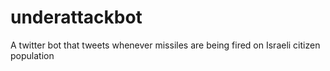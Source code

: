 underattackbot
==============

A twitter bot that tweets whenever missiles are being fired on Israeli citizen population
